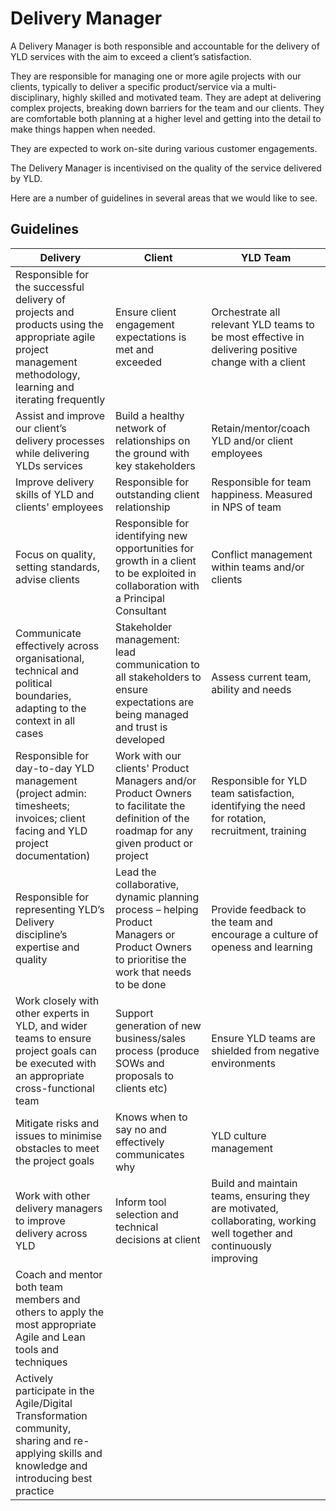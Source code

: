 # Delivery Manager

A Delivery Manager is both responsible and accountable for the delivery of YLD services with the aim to exceed a client’s satisfaction. 

They are responsible for managing one or more agile projects with our clients, typically to deliver a specific product/service via a multi-disciplinary, highly skilled and motivated team. They are adept at delivering complex projects, breaking down barriers for the team and our clients. They are comfortable both planning at a higher level and getting into the detail to make things happen when needed.

They are expected to work on-site during various customer engagements.

The Delivery Manager is incentivised on the quality of the service delivered by YLD.


Here are a number of guidelines in several areas that we would like to see.

## Guidelines

| Delivery | Client | YLD Team |
| ------ | ------ | ------ |
| Responsible for the successful delivery of projects and products using the appropriate agile project management methodology, learning and iterating frequently | Ensure client engagement expectations is met and exceeded | Orchestrate all relevant YLD teams to be most effective in delivering positive change with a client |
| Assist and improve our client’s delivery processes while delivering YLDs services | Build a healthy network of relationships on the ground with key stakeholders | Retain/mentor/coach YLD and/or client employees |
| Improve delivery skills of YLD and clients' employees | Responsible for outstanding client relationship | Responsible for team happiness. Measured in NPS of team |
| Focus on quality, setting standards, advise clients | Responsible for identifying new opportunities for growth in a client to be exploited in collaboration with a Principal Consultant | Conflict management within teams and/or clients |
| Communicate effectively across organisational, technical and political boundaries, adapting to the context in all cases | Stakeholder management: lead communication to all stakeholders to ensure expectations are being managed and trust is developed | Assess current team, ability and needs |
| Responsible for day-to-day YLD management (project admin: timesheets; invoices; client facing and YLD project documentation) | Work with our clients' Product Managers and/or Product Owners to facilitate the definition of the roadmap for any given product or project | Responsible for YLD team satisfaction, identifying the need for rotation, recruitment, training |
| Responsible for representing YLD’s Delivery discipline’s expertise and quality | Lead the collaborative, dynamic planning process – helping Product Managers or Product Owners to prioritise the work that needs to be done | Provide feedback to the team and encourage a culture of openess and learning |
| Work closely with other experts in YLD, and wider teams to ensure project goals can be executed with an appropriate cross-functional team | Support generation of new business/sales process (produce SOWs and proposals to clients etc) | Ensure YLD teams are shielded from negative environments |
| Mitigate risks and issues to minimise obstacles to meet the project goals | Knows when to say no and effectively communicates why | YLD culture management |
| Work with other delivery managers to improve delivery across YLD | Inform tool selection and technical decisions at client | Build and maintain teams, ensuring they are motivated, collaborating, working well together and continuously improving |
| Coach and mentor both team members and others to apply the most appropriate Agile and Lean tools and techniques |  | 
| Actively participate in the Agile/Digital Transformation community, sharing and re-applying skills and knowledge and introducing best practice | |
